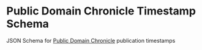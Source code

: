# Public Domain Chronicle Timestamp Schema

JSON Schema for [Public Domain Chronicle](https://publicdomainchronicle.org) publication timestamps
